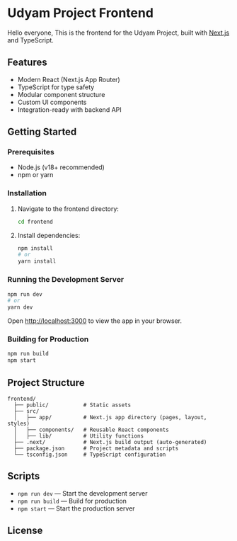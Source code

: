 # Udyam Project Frontend

Hello everyone, This is the frontend for the Udyam Project, built with [Next.js](https://nextjs.org/) and TypeScript.

## Features

- Modern React (Next.js App Router)
- TypeScript for type safety
- Modular component structure
- Custom UI components
- Integration-ready with backend API

## Getting Started

### Prerequisites

- Node.js (v18+ recommended)
- npm or yarn

### Installation

1. Navigate to the frontend directory:

   ```sh
   cd frontend
   ```

2. Install dependencies:

   ```sh
   npm install
   # or
   yarn install
   ```

### Running the Development Server

```sh
npm run dev
# or
yarn dev
```

Open [http://localhost:3000](http://localhost:3000) to view the app in your browser.

### Building for Production

```sh
npm run build
npm start
```

## Project Structure

```
frontend/
  ├── public/           # Static assets
  ├── src/
  │   ├── app/          # Next.js app directory (pages, layout, styles)
  │   ├── components/   # Reusable React components
  │   ├── lib/          # Utility functions
  ├── .next/            # Next.js build output (auto-generated)
  ├── package.json      # Project metadata and scripts
  └── tsconfig.json     # TypeScript configuration
```

## Scripts

- `npm run dev` — Start the development server
- `npm run build` — Build for production
- `npm start` — Start the production server

## License